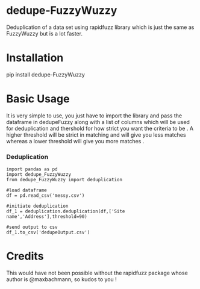 # dedupe-FuzzyWuzzy
Deduplication of a data set using rapidfuzz library which is just the same as FuzzyWuzzy but is a lot faster.

# Installation
pip install dedupe-FuzzyWuzzy

# Basic Usage
It is very simple to use, you just have to import the library and pass the dataframe in dedupeFuzzy along with a list of columns which will be used for deduplication and thershold for how strict you want the criteria to be .
A higher threshold will be strict in matching and will give you less matches whereas a lower threshold will give you more matches .


### Deduplication

    import pandas as pd
    import dedupe_FuzzyWuzzy
    from dedupe_FuzzyWuzzy import deduplication

    #load dataframe
    df = pd.read_csv('messy.csv')

    #initiate deduplication
    df_1 = deduplication.deduplication(df,['Site name','Address'],threshold=90)

    #send output to csv
    df_1.to_csv('dedupeOutput.csv')

# Credits
 This would have not been possible without the rapidfuzz package whose author is @maxbachmann, so kudos to you !
